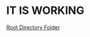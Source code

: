 <!Doctype html>
<h1>IT IS WORKING</h1>
<a href="/Root_Directory_Folder" target="_self">Root Directory Folder</a>
